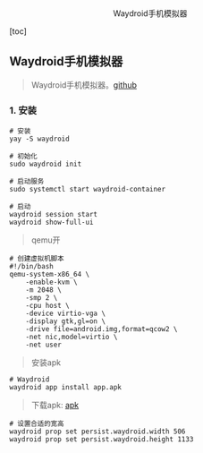 <center>Waydroid手机模拟器</center>



[toc]









## Waydroid手机模拟器

> Waydroid手机模拟器。[github](https://github.com/waydroid/waydroid)









### 1. 安装

```shell
# 安装
yay -S waydroid

# 初始化
sudo waydroid init

# 启动服务
sudo systemctl start waydroid-container

# 启动
waydroid session start
waydroid show-full-ui
```

> qemu开

```shell
# 创建虚拟机脚本
#!/bin/bash
qemu-system-x86_64 \
    -enable-kvm \
    -m 2048 \
    -smp 2 \
    -cpu host \
    -device virtio-vga \
    -display gtk,gl=on \
    -drive file=android.img,format=qcow2 \
    -net nic,model=virtio \
    -net user
```

> 安装apk

```shell
# Waydroid
waydroid app install app.apk
```

> 下载apk: [apk](https://apps.evozi.com/apk-downloader)

```shell
# 设置合适的宽高
waydroid prop set persist.waydroid.width 506
waydroid prop set persist.waydroid.height 1133
```





